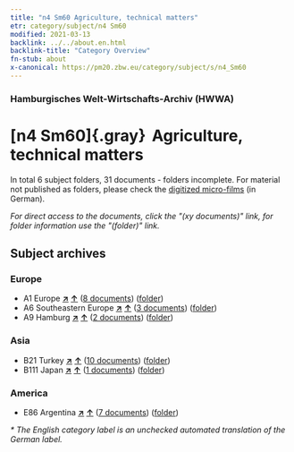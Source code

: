 ```yaml
---
title: "n4 Sm60 Agriculture, technical matters"
etr: category/subject/n4 Sm60
modified: 2021-03-13
backlink: ../../about.en.html
backlink-title: "Category Overview"
fn-stub: about
x-canonical: https://pm20.zbw.eu/category/subject/s/n4_Sm60
---
```


### Hamburgisches Welt-Wirtschafts-Archiv (HWWA)
# [n4 Sm60]{.gray}&#8201; Agriculture, technical matters&#160; 





In total 6 subject folders, 31 documents - folders incomplete.
For material not published as folders, please check the [digitized micro-films](/film/h1_sh.de.html) (in German).

_For direct access to the documents, click the "(xy documents)" link, for folder information use the "(folder)" link._

## Subject archives



### Europe

- A1 Europe [**&nearr;**](../../../geo/i/140892/about.en.html "Europe (all folders)") [**&uarr;**](../../../geo/about.en.html#A1 "Country category system") (<a href="https://pm20.zbw.eu/dfgview/sh/140892,145059" title="about: Europe : Agriculture, technical matters" target="_blank">8 documents</a>) ([folder](../../../../folder/sh/1408xx/140892/1450xx/145059/about.en.html))
- A6 Southeastern Europe [**&nearr;**](../../../geo/i/140900/about.en.html "Southeastern Europe (all folders)") [**&uarr;**](../../../geo/about.en.html#A6 "Country category system") (<a href="https://pm20.zbw.eu/dfgview/sh/140900,145059" title="about: Southeastern Europe : Agriculture, technical matters" target="_blank">3 documents</a>) ([folder](../../../../folder/sh/1409xx/140900/1450xx/145059/about.en.html))
- A9 Hamburg [**&nearr;**](../../../geo/i/140905/about.en.html "Hamburg (all folders)") [**&uarr;**](../../../geo/about.en.html#A9 "Country category system") (<a href="https://pm20.zbw.eu/dfgview/sh/140905,145059" title="about: Hamburg : Agriculture, technical matters" target="_blank">2 documents</a>) ([folder](../../../../folder/sh/1409xx/140905/1450xx/145059/about.en.html))

### Asia

- B21 Turkey [**&nearr;**](../../../geo/i/141111/about.en.html "Turkey (all folders)") [**&uarr;**](../../../geo/about.en.html#B21 "Country category system") (<a href="https://pm20.zbw.eu/dfgview/sh/141111,145059" title="about: Turkey : Agriculture, technical matters" target="_blank">10 documents</a>) ([folder](../../../../folder/sh/1411xx/141111/1450xx/145059/about.en.html))
- B111 Japan [**&nearr;**](../../../geo/i/141272/about.en.html "Japan (all folders)") [**&uarr;**](../../../geo/about.en.html#B111 "Country category system") (<a href="https://pm20.zbw.eu/dfgview/sh/141272,145059" title="about: Japan : Agriculture, technical matters" target="_blank">1 documents</a>) ([folder](../../../../folder/sh/1412xx/141272/1450xx/145059/about.en.html))

### America

- E86 Argentina [**&nearr;**](../../../geo/i/141692/about.en.html "Argentina (all folders)") [**&uarr;**](../../../geo/about.en.html#E86 "Country category system") (<a href="https://pm20.zbw.eu/dfgview/sh/141692,145059" title="about: Argentina : Agriculture, technical matters" target="_blank">7 documents</a>) ([folder](../../../../folder/sh/1416xx/141692/1450xx/145059/about.en.html))


_* The English category label is an unchecked automated translation of the German label._


